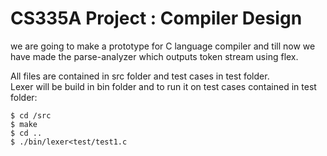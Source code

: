 # CS335A Project : Compiler Design
we are going to make a prototype for C language compiler and till now we have made the parse-analyzer which outputs token stream using flex.

All files are contained in src folder and test cases in test folder.	
Lexer will be build in bin folder and to run it on test cases contained in test folder:
	
	$ cd /src
	$ make
	$ cd ..
	$ ./bin/lexer<test/test1.c

